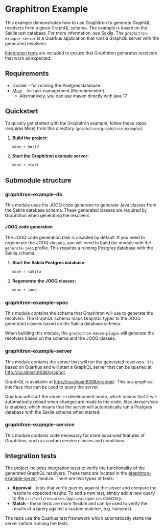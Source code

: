# Graphitron Example

This example demonstrates how to use Graphitron to generate GraphQL resolvers from a given GraphQL schema. The example is based on the Sakila test database. For more information, see [Sakila](https://www.jooq.org/sakila).
The `graphitron-example-server` is a Quarkus application that runs a GraphQL server with the generated resolvers.

[Integration tests](#Integration-tests) are included to ensure that Graphitron generates resolvers that work as expected. 

## Requirements

- Docker - for running the Postgres database
- [Mise](https://mise.jdx.dev/) - for task management (Recommended)
  - Alternatively, you can use maven directly with java 17


## Quickstart

To quickly get started with the Graphitron example, follow these steps (requires Mise) from this directory (`graphitron/graphitron-example`):

1. **Build the project:**

    ```sh
    mise r build
    ```

2. **Start the Graphitron example server:**

    ```sh
    mise r start
    ```

## Submodule structure

### graphitron-example-db

This module uses the JOOQ code generator to generate Java classes from the Sakila database schema. These generated classes are required by Graphitron when generating the resolvers.

#### JOOQ code generation

The JOOQ code generation task is disabled by default.
If you need to regenerate the JOOQ classes, you will need to build the module with the `generate-jooq` profile.
This requires a running Postgres database with the Sakila schema.

1. **Start the Sakila Postgres database:**
    ```sh
    mise r sakila
    ```
2. **Regenerate the JOOQ classes:**
    ```sh
    mise r jooq
    ```

### graphitron-example-spec

This module contains the schema that Graphitron will use to generate the resolvers. The GraphQL schema maps GraphQL types to the JOOQ generated classes based on the Sakila database schema.

When building this module, the `graphitron-maven-plugin` will generate the resolvers based on the schema and the JOOQ classes.

### graphitron-example-server

This module contains the server that will run the generated resolvers. It is based on Quarkus and will start a GraphQL server that can be queried at [http://localhost:8088/graphql](http://localhost:8088/graphql).

GraphiQL is available at [http://localhost:8088/graphiql](http://localhost:8088/graphiql). This is a graphical interface that can be used to query the server.

Quarkus will start the server in development mode, which means that it will automatically reload when changes are made to the code.
Also _devservices_ is enabled, which means that the server will automatically run a Postgres database with the Sakila schema when started.

### graphitron-example-service
This module contains code necessary for more advanced features of Graphitron, such as custom service classes and conditions.

## Integration tests
The project includes integration tests to verify the functionality of the generated GraphQL resolvers. These tests are located in the [graphitron-example-server](graphitron-example-server/src/test/java) module.
There are two types of tests:
 - **Approval** - tests that verify queries against the server and compare the results to expected results. To add a new test, simply add a new query to the `src/test/resources/approval/queries` directory. 
 - **Match** - these tests are more flexible and can be used to verify the results of a query against a custom matcher, e.g. hamcrest. 

The tests use the Quarkus test framework which automatically starts the server before running the tests.